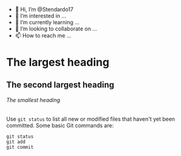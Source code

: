 - 👋 Hi, I’m @Stendardo17
- 👀 I’m interested in ...
- 🌱 I’m currently learning ...
- 💞️ I’m looking to collaborate on ...
- 📫 How to reach me ...

<!---
Stendardo17/Stendardo17 is a ✨ special ✨ repository because its `README.md` (this file) appears on your GitHub profile.
You can click the Preview link to take a look at your changes.
--->
# The largest heading
## The second largest heading
###### The smallest heading
Use `git status` to list all new or modified files that haven't yet been committed.
Some basic Git commands are:
```
git status
git add
git commit
```

